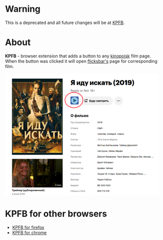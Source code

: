 # Warning

This is a deprecated and all future changes will be at [KPFB](https://github.com/Clovis1444/KPFB).

# About

**KPFB** - browser extension that adds a button to any [kinopoisk](https://www.kinopoisk.ru) film page. When the button was clicked it will open [flicksbar's](https://www.flicksbar.mom/) page for corresponding film.

![](images/KPFB.png)

# KPFB for other browsers

-   [KPFB for firefox](https://github.com/Clovis1444/KPFB-firefox)
-   [KPFB for chrome](https://github.com/Clovis1444/KPFB-chrome)
